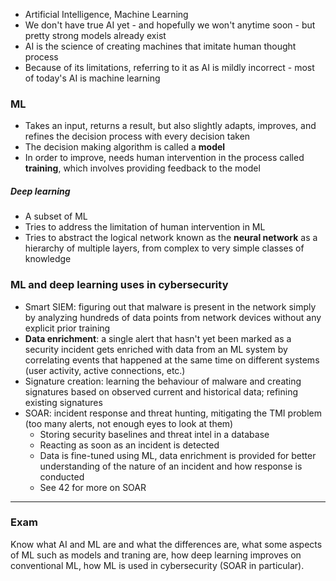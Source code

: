 - Artificial Intelligence, Machine Learning
- We don't have true AI yet - and hopefully we won't anytime soon - but pretty strong models already exist
- AI is the science of creating machines that imitate human thought process
- Because of its limitations, referring to it as AI is mildly incorrect - most of today's AI is machine learning

### ML

- Takes an input, returns a result, but also slightly adapts, improves, and refines the decision process with every decision taken
- The decision making algorithm is called a **model**
- In order to improve, needs human intervention in the process called **training**, which involves providing feedback to the model

##### Deep learning
- A subset of ML
- Tries to address the limitation of human intervention in ML
- Tries to abstract the logical network known as the **neural network** as a hierarchy of multiple layers, from complex to very simple classes of knowledge

### ML and deep learning uses in cybersecurity

- Smart SIEM: figuring out that malware is present in the network simply by analyzing hundreds of data points from network devices without any explicit prior training
- **Data enrichment**: a single alert that hasn't yet been marked as a security incident gets enriched with data from an ML system by correlating events that happened at the same time on different systems (user activity, active connections, etc.)
- Signature creation: learning the behaviour of malware and creating signatures based on observed current and historical data; refining existing signatures
- SOAR: incident response and threat hunting, mitigating the TMI problem (too many alerts, not enough eyes to look at them)
	- Storing security baselines and threat intel in a database
	- Reacting as soon as an incident is detected
	- Data is fine-tuned using ML, data enrichment is provided for better understanding of the nature of an incident and how response is conducted
	- See 42 for more on SOAR

---

### Exam

Know what AI and ML are and what the differences are, what some aspects of ML such as models and traning are, how deep learning improves on conventional ML, how ML is used in cybersecurity (SOAR in particular).